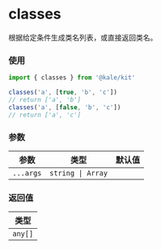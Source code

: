 # classes

根据给定条件生成类名列表，或直接返回类名。

### 使用

```ts
import { classes } from '@kale/kit'

classes('a', [true, 'b', 'c'])
// return ['a', 'b']
classes('a', [false, 'b', 'c'])
// return ['a', 'c']
```

### 参数

| 参数      | 类型              | 默认值 |
| --------- | ----------------- | ------ |
| `...args` | `string \| Array` |        |

### 返回值

| 类型    |
| ------- |
| `any[]` |
